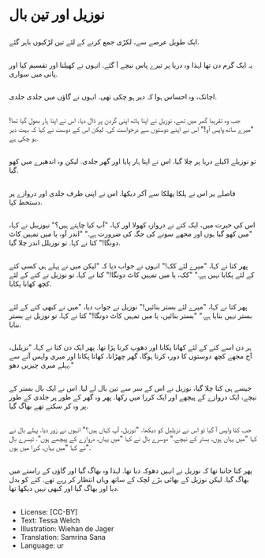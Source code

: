 # نوزیل اور تین بال

##
ایک طویل عرصے سے، لکڑی جمع کرنے کے لئے تین لڑکیوں باہر گئے.

##
یہ ایک گرم دن تھا لہذا وہ دریا پر تیرے پاس نیچے آ گئے. انہوں نے کھیلنا اور تقسیم کیا اور پانی میں سواری.

##
اچانک، وہ احساس ہوا کہ دیر ہو چکی تھی. انہوں نے گاؤں میں جلدی جلدی.

##
جب وہ تقریبا گھر میں تھے، نوزیل نے اپنا ہاتھ اپنی گردن پر ڈال دیا. اس نے اپنا ہار بھول گیا تھا! "میرے ساتھ واپس آو!" اس نے اپنے دوستوں سے درخواست کی. لیکن اس کے دوست نے کہا کہ بہت دیر ہو چکی ہے.

##
تو نوزیلے اکیلے دریا پر چلا گیا. اس نے اپنا ہار پایا اور گھر جلدی. لیکن وہ اندھیرے میں کھو گیا.

##
فاصلے پر اس نے ہلکا پھلکا سے آکر دیکھا. اس نے اپنی طرف جلدی اور دروازے پر دستخط کیا.

##
اس کی حیرت میں، ایک کتے نے دروازہ کھولا اور کہا، "آپ کیا چاہتے ہیں؟" نیوزیبل نے کہا، "میں کھو گیا ہوں اور مجھے سونے کی جگہ کی ضرورت ہے." "اندر آو، یا میں تمہیں کاٹ دونگا!" کتا نے کہا. تو نوزیلل اندر چلا گیا.

##
پھر کتا نے کہا، "میرے لئے کک!" انہوں نے جواب دیا کہ "لیکن میں نے پہلے ہی کسی کتے کے لئے پکایا نہیں ہے." "کک، یا میں تمہیں کاٹ دونگا!" کتا نے کہا. تو نوزیل نے کتے کے لئے کچھ کھانا پکایا.

##
پھر کتا نے کہا، "میرے لئے بستر بنائیں!" نوزیل نے جواب دیا، "میں نے کبھی کتے کے لئے بستر نہیں بنایا ہے." "بستر بنائیں، یا میں تمہیں کاٹ دونگا!" کتا نے کہا. تو نوزیل نے بستر بنایا.

##
ہر دن اسے کتے کے لئے کھانا پکانا اور دھوپ کرنا پڑا تھا. پھر ایک دن کتا نے کہا، "نزیلبل، آج مجھے کچھ دوستوں کا دورہ کرنا ہوگا، گھر چھڑانا، کھانا پکانا اور میری واپس آنے سے پہلے میری چیزیں دھو."

##
جیسے ہی کتا چلا گیا، نوزیل نے اس کے سر سے تین بال لے لیا. اس نے ایک بال بستر کے نیچے، ایک دروازے کے پیچھے اور ایک کررا میں رکھا. پھر وہ گھر کے طور پر جلدی کے طور پر وہ کر سکتے تھے بھاگ گیا.

##
جب کتا واپس آ گیا تو اس نے نزیلبل کو دیکھا. "نوزیل، آپ کہاں ہیں؟" انہوں نے زور دیا. پہلے بال نے کہا "میں یہاں ہوں، بستر کے نیچے." دوسرے بال نے کہا "میں یہاں، دروازے کے پیچھے ہوں". تیسرے بال نے کہا "میں یہاں، کررا میں ہوں".

##
پھر کتا جانتا تھا کہ نوزیل نے انہیں دھوکہ دیا تھا. لہذا وہ بھاگ گیا اور گاؤں کے راستے میں بھاگ گیا. لیکن نوزیل کے بھائی بڑے لچک کے ساتھ وہاں انتظار کر رہے تھے. کتے کو بدل دیا اور بھاگ گیا اور کبھی نہیں دیکھا تھا.

##
* License: [CC-BY]
* Text: Tessa Welch
* Illustration: Wiehan de Jager
* Translation: Samrina Sana
* Language: ur
